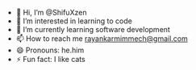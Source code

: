 - 👋 Hi, I’m @ShifuXzen
- 👀 I’m interested in learning to code
- 🌱 I’m currently learning software development
- 📫 How to reach me rayankarmimmech@gmail.com
- 😄 Pronouns: he.him
- ⚡ Fun fact: I like cats
